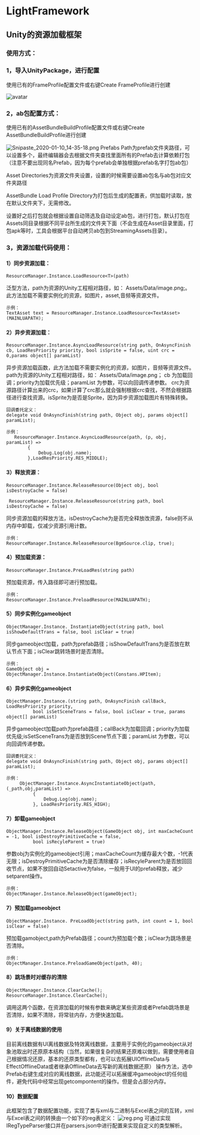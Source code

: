# LightFramework
## Unity的资源加载框架

### 使用方式：

### 1，导入UnityPackage，进行配置

使用已有的FrameProfile配置文件或右键Create FrameProfile进行创建

![avatar](https://i.loli.ma/pic/5d618444587da4baa6736df8a1374a46.png)

### 2，ab包配置方式：
  使用已有的AssetBundleBuildProfile配置文件或右键Create AssetBundleBuildProfile进行创建

![Snipaste_2020-01-10_14-35-18.png](https://i.loli.ma/pic/b545dd59ab0b74938beceb63aeee2188.png)
   Prefabs Path为prefab文件夹路径，可以设置多个，最终编辑器会去根据文件夹查找里面所有的Prefab去计算依赖打包（注意不要出现同名Prefab，因为每个prefab会单独根据prefab名字打包ab包）

   Asset Directories为资源文件夹设置，设置的时候需要设置ab包名与ab包对应文件夹路径

   AssetBundle Load Profile Directory为打包后生成的配置表，供加载时读取，放在默认文件夹下，无需修改。

   设置好之后打包就会根据设置自动筛选及自动设定ab包，进行打包，默认打包在Assets同目录根据不同平台所生成的文件夹下面（不会生成在Asset目录里面，打包apk等时，工具会根据平台自动拷贝ab包到StreamingAssets目录）。
   
### 3，资源加载代码使用：

  #### 1）同步资源加载：
  ```
ResourceManager.Instance.LoadResource<T>(path)
  ```
  泛型方法，path为资源的Unity工程相对路径，如： Assets/Data/image.png;。此方法加载不需要实例化的资源，如图片，asset,音频等资源文件。
  ```
  示例：
  TextAsset text = ResourceManager.Instance.LoadResource<TextAsset>(MAINLUAPATH);
  ```
	
  #### 2）异步资源加载：
  ```
  ResourceManager.Instance.AsyncLoadResource(string path, OnAsyncFinish cb, LoadResPriority priority, bool isSprite = false, uint crc = 0,params object[] paramList) 
  ```
  异步资源加载函数，此方法加载不需要实例化的资源，如图片，音频等资源文件。 path为资源的Unity工程相对路径，如： Assets/Data/image.png； cb 为加载回调；priority为加载优先级；paramList 为参数，可以向回调传递参数。 crc为资源路径计算出来的crc，如果计算了crc那么就会强制根据crc查找，不然会根据路径进行查找资源。isSprite为是否是Sprite，因为异步资源加载图片有特殊转换。
   ```
  回调委托定义：
delegate void OnAsyncFinish(string path, Object obj, params object[] paramList);
  ```
  
  	示例：
	   ResourceManager.Instance.AsyncLoadResource(path, (p, obj, paramList) =>
            {
                Debug.Log(obj.name);
            },LoadResPriority.RES_MIDDLE);
  #### 3）释放资源：
  ```
  ResourceManager.Instance.ReleaseResource(Object obj, bool isDestroyCache = false)
 
   ResourceManager.Instance.ReleaseResource(string path, bool isDestroyCache = false)
  ```
  同步资源加载的释放方法，isDestroyCache为是否完全释放改资源，false则不从内存中卸载，仅减少资源引用计数。
  ```
  示例：
  ResourceManager.Instance.ReleaseResource(BgmSource.clip, true);
  ```
  
  #### 4）预加载资源：
  ```
  ResourceManager.Instance.PreLoadRes(string path)
  ```
  预加载资源，传入路径即可进行预加载。
  ```
  示例：
  ResourceManager.Instance.PreloadResource(MAINLUAPATH);
  ```
  
  #### 5）同步实例化gameobject
  ```
  ObjectManager.Instance. InstantiateObject(string path, bool isShowDefaultTrans = false, bool isClear = true)
  ```
  同步gameobject加载，path为prefab路径；isShowDefaultTrans为是否放在默认节点下面；isClear跳转场景时是否清除。
  ```
  示例：
  GameObject obj =  ObjectManager.Instance.InstantiateObject(Constans.HPItem);
  ```
  
  #### 6）异步实例化gameobject
  ```
  ObjectManager.Instance.(string path, OnAsyncFinish callBack, LoadResPriority priority,
            bool isSetSceneTrans = false, bool isClear = true, params object[] paramList)
  ```
  异步gameobject加载path为prefab路径；callBack为加载回调；priority为加载优先级;isSetSceneTrans为是否放到Scene节点下面；paramList 为参数，可以向回调传递参数。
  ```
回调委托定义：
delegate void OnAsyncFinish(string path, Object obj, params object[] paramList);
 
  示例：
       ObjectManager.Instance.AsyncInstantiateObject(path, (_path,obj,paramList) =>
            {
                Debug.Log(obj.name);
            }, LoadResPriority.RES_HIGH);
  ```
  
  #### 7）卸载gameobject
  ```
  ObjectManager.Instance.ReleaseObject(GameObject obj, int maxCacheCount = -1, bool isDestroyPrimitiveCache = false,
            bool isRecyleParent = true)
  ```
  参数obj为实例化的gameobject引用；maxCacheCount为缓存最大个数，-1代表无限；isDestroyPrimitiveCache为是否清除缓存；isRecyleParent为是否放回回收节点，如果不放回自动Setactive为false，一般用于UI的prefab释放，减少setparent操作。
  ```
  示例：
  ObjectManager.Instance.ReleaseObject(gameObject);
  ```
  
  #### 7）预加载gameobject
  ```
  ObjectManager.Instance. PreLoadObject(string path, int count = 1, bool isClear = false)
  ```
  预加载gamobject,path为Prefab路径；count为预加载个数；isClear为跳场景是否清除。
  ```
  示例：
  ObjectManager.Instance.PreloadGameObject(path, 40);
  ```
  
  #### 8）跳场景时对缓存的清除
  ```
  ObjectManager.Instance.ClearCache();
  ResourceManager.Instance.ClearCache();
  ```
  
  调用这两个函数，在资源加载的时候有参数来确定某些资源或者Prefab跳场景是否清除，如果不清除，将常驻内存，方便快速加载。
  
  #### 9）关于离线数据的使用
  目前离线数据有UI离线数据及特效离线数据，主要用于实例化的gameobject从对象池取出时还原原本结构（当然，如果很复杂的结果还原难以做到，需要使用者自己根据情况还原，基本的还原类型都有，也可以去拓展UIOfflineData与EffectOfflineData或者继承OfflineData去写新的离线数据还原）
  操作方法，选中Prefab右键生成对应的离线数据，此功能还可以拓展缓冲gameobject的任何组件，避免代码中经常出现getcompontent的操作。但是会占部分内存。
  
  #### 10）数据配置
  此框架包含了数据配置功能，实现了类与xml与二进制与Excel表之间的互转，xml与Excel表之间的转换由一个如下的reg表定义：
    ![reg.png](https://i.loli.net/2020/01/10/PAmrIXqQB37FLHY.png)
      可通过实现IRegTypeParser接口并在parsers.json中进行配置来实现自定义的类型解析。

  
  
